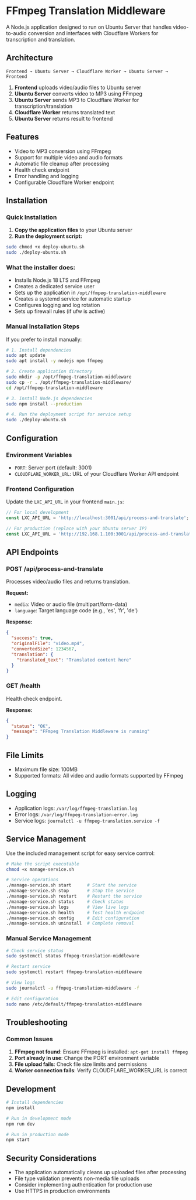 # FFmpeg Translation Middleware

A Node.js application designed to run on Ubuntu Server that handles video-to-audio conversion and interfaces with Cloudflare Workers for transcription and translation.

## Architecture

```
Frontend → Ubuntu Server → Cloudflare Worker → Ubuntu Server → Frontend
```

1. **Frontend** uploads video/audio files to Ubuntu server
2. **Ubuntu Server** converts video to MP3 using FFmpeg
3. **Ubuntu Server** sends MP3 to Cloudflare Worker for transcription/translation
4. **Cloudflare Worker** returns translated text
5. **Ubuntu Server** returns result to frontend

## Features

- Video to MP3 conversion using FFmpeg
- Support for multiple video and audio formats
- Automatic file cleanup after processing
- Health check endpoint
- Error handling and logging
- Configurable Cloudflare Worker endpoint

## Installation

### Quick Installation

1. **Copy the application files** to your Ubuntu server
2. **Run the deployment script:**
```bash
sudo chmod +x deploy-ubuntu.sh
sudo ./deploy-ubuntu.sh
```

### What the installer does:
- Installs Node.js 18 LTS and FFmpeg
- Creates a dedicated service user
- Sets up the application in `/opt/ffmpeg-translation-middleware`
- Creates a systemd service for automatic startup
- Configures logging and log rotation
- Sets up firewall rules (if ufw is active)

### Manual Installation Steps

If you prefer to install manually:

```bash
# 1. Install dependencies
sudo apt update
sudo apt install -y nodejs npm ffmpeg

# 2. Create application directory
sudo mkdir -p /opt/ffmpeg-translation-middleware
sudo cp -r . /opt/ffmpeg-translation-middleware/
cd /opt/ffmpeg-translation-middleware

# 3. Install Node.js dependencies
sudo npm install --production

# 4. Run the deployment script for service setup
sudo ./deploy-ubuntu.sh
```

## Configuration

### Environment Variables

- `PORT`: Server port (default: 3001)
- `CLOUDFLARE_WORKER_URL`: URL of your Cloudflare Worker API endpoint

### Frontend Configuration

Update the `LXC_API_URL` in your frontend `main.js`:

```javascript
// For local development
const LXC_API_URL = 'http://localhost:3001/api/process-and-translate';

// For production (replace with your Ubuntu server IP)
const LXC_API_URL = 'http://192.168.1.100:3001/api/process-and-translate';
```

## API Endpoints

### POST /api/process-and-translate

Processes video/audio files and returns translation.

**Request:**
- `media`: Video or audio file (multipart/form-data)
- `language`: Target language code (e.g., 'es', 'fr', 'de')

**Response:**
```json
{
  "success": true,
  "originalFile": "video.mp4",
  "convertedSize": 1234567,
  "translation": {
    "translated_text": "Translated content here"
  }
}
```

### GET /health

Health check endpoint.

**Response:**
```json
{
  "status": "OK",
  "message": "FFmpeg Translation Middleware is running"
}
```

## File Limits

- Maximum file size: 100MB
- Supported formats: All video and audio formats supported by FFmpeg

## Logging

- Application logs: `/var/log/ffmpeg-translation.log`
- Error logs: `/var/log/ffmpeg-translation-error.log`
- Service logs: `journalctl -u ffmpeg-translation.service -f`

## Service Management

Use the included management script for easy service control:

```bash
# Make the script executable
chmod +x manage-service.sh

# Service operations
./manage-service.sh start      # Start the service
./manage-service.sh stop       # Stop the service
./manage-service.sh restart    # Restart the service
./manage-service.sh status     # Check status
./manage-service.sh logs       # View live logs
./manage-service.sh health     # Test health endpoint
./manage-service.sh config     # Edit configuration
./manage-service.sh uninstall  # Complete removal
```

### Manual Service Management

```bash
# Check service status
sudo systemctl status ffmpeg-translation-middleware

# Restart service
sudo systemctl restart ffmpeg-translation-middleware

# View logs
sudo journalctl -u ffmpeg-translation-middleware -f

# Edit configuration
sudo nano /etc/default/ffmpeg-translation-middleware
```

## Troubleshooting

### Common Issues

1. **FFmpeg not found**: Ensure FFmpeg is installed: `apt-get install ffmpeg`
2. **Port already in use**: Change the PORT environment variable
3. **File upload fails**: Check file size limits and permissions
4. **Worker connection fails**: Verify CLOUDFLARE_WORKER_URL is correct

## Development

```bash
# Install dependencies
npm install

# Run in development mode
npm run dev

# Run in production mode
npm start
```

## Security Considerations

- The application automatically cleans up uploaded files after processing
- File type validation prevents non-media file uploads
- Consider implementing authentication for production use
- Use HTTPS in production environments
